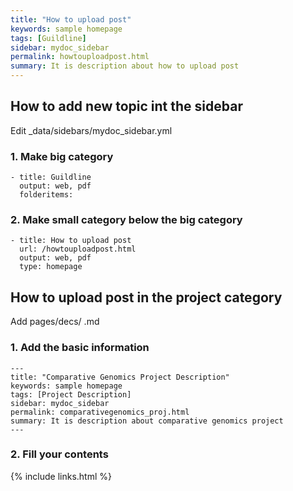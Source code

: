 ```yaml
---
title: "How to upload post"
keywords: sample homepage
tags: [Guildline]
sidebar: mydoc_sidebar
permalink: howtouploadpost.html
summary: It is description about how to upload post
---
```


## How to add new topic int the sidebar

Edit _data/sidebars/mydoc_sidebar.yml

### 1. Make big category
    - title: Guildline
      output: web, pdf
      folderitems:
    
### 2. Make small category below the big category
    - title: How to upload post
      url: /howtouploadpost.html
      output: web, pdf
      type: homepage

## How to upload post in the project category

Add pages/decs/ .md

### 1. Add the basic information
    ---
    title: "Comparative Genomics Project Description"
    keywords: sample homepage
    tags: [Project Description]
    sidebar: mydoc_sidebar
    permalink: comparativegenomics_proj.html
    summary: It is description about comparative genomics project
    ---

### 2. Fill your contents




{% include links.html %}
